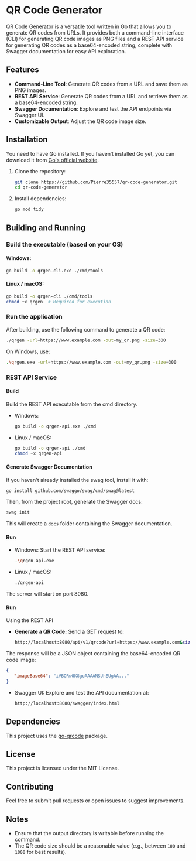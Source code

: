 # QR Code Generator

QR Code Generator is a versatile tool written in Go that allows you to generate QR codes from URLs. It provides both a command-line interface (CLI) for generating QR code images as PNG files and a REST API service for generating QR codes as a base64-encoded string, complete with Swagger documentation for easy API exploration.


## Features
- **Command-Line Tool**: Generate QR codes from a URL and save them as PNG images.
- **REST API Service**: Generate QR codes from a URL and retrieve them as a base64-encoded string.
- **Swagger Documentation**: Explore and test the API endpoints via Swagger UI.
- **Customizable Output**: Adjust the QR code image size.

## Installation

You need to have Go installed. If you haven’t installed Go yet, you can download it from [Go's official website](https://go.dev/dl/).

1. Clone the repository:
   ```sh
   git clone https://github.com/Pierre35557/qr-code-generator.git
   cd qr-code-generator
   ```

2. Install dependencies:
   ```sh
   go mod tidy
   ```

## Building and Running

### Build the executable (based on your OS)

#### Windows:
   ```sh
  go build -o qrgen-cli.exe ./cmd/tools
   ```

#### Linux / macOS:
   ```sh
   go build -o qrgen-cli ./cmd/tools
   chmod +x qrgen  # Required for execution
   ```

### Run the application
After building, use the following command to generate a QR code:
   ```sh
   ./qrgen -url=https://www.example.com -out=my_qr.png -size=300
   ```
On Windows, use:
   ```sh
   .\qrgen.exe -url=https://www.example.com -out=my_qr.png -size=300
   ```

### REST API Service

#### Build
Build the REST API executable from the cmd directory.
- Windows:
   ```sh
  go build -o qrgen-api.exe ./cmd
   ```
- Linux / macOS:
   ```sh
   go build -o qrgen-api ./cmd
   chmod +x qrgen-api
   ```

#### Generate Swagger Documentation
If you haven't already installed the swag tool, install it with:
   ```sh
   go install github.com/swaggo/swag/cmd/swag@latest
   ```

Then, from the project root, generate the Swagger docs:
   ```sh
   swag init
   ```

This will create a `docs` folder containing the Swagger documentation.

#### Run
- Windows:
Start the REST API service:
   ```sh
   .\qrgen-api.exe
   ```
- Linux / macOS:
   ```sh
   ./qrgen-api
   ```
The server will start on port 8080.

#### Run
Using the REST API
- **Generate a QR Code:**
Send a GET request to:
   ```sh
   http://localhost:8080/api/v1/qrcode?url=https://www.example.com&size=300
   ```

The response will be a JSON object containing the base64-encoded QR code image:
   ```json
   {
      "imageBase64": "iVBORw0KGgoAAAANSUhEUgAA..."
   }
   ```

- Swagger UI:
Explore and test the API documentation at:
   ```bash
   http://localhost:8080/swagger/index.html
   ```

## Dependencies

This project uses the [go-qrcode](https://github.com/skip2/go-qrcode) package.

## License

This project is licensed under the MIT License.

## Contributing

Feel free to submit pull requests or open issues to suggest improvements.

## Notes

- Ensure that the output directory is writable before running the command.
- The QR code size should be a reasonable value (e.g., between `100` and `1000` for best results).
